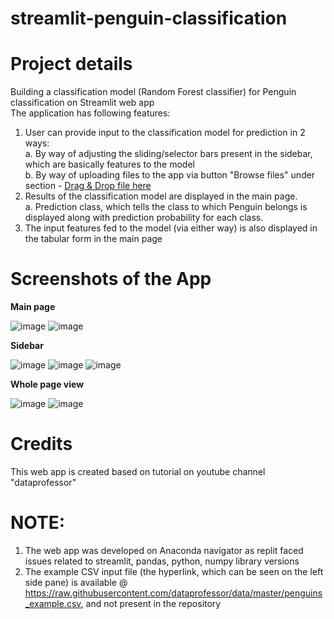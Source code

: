 # streamlit-penguin-classification
# Project details
Building a classification model (Random Forest classifier) for Penguin classification on Streamlit web app </br>
The application has following features:</br>
1. User can provide input to the classification model for prediction in 2 ways:</br>
a. By way of adjusting the sliding/selector bars present in the sidebar, which are basically features to the model</br>
b. By way of uploading files to the app via button "Browse files" under section - <ins>Drag & Drop file here</ins> </br>
2. Results of the classification model are displayed in the main page. </br>
a. Prediction class, which tells the class to which Penguin belongs is displayed along with prediction probability for each class.
3. The input features fed to the model (via either way) is also displayed in the tabular form in the main page

# Screenshots of the App
**Main page**</br>

![image](https://user-images.githubusercontent.com/56335301/190420096-e5d839b1-f773-496b-90cc-cea03c12e5b9.png)
![image](https://user-images.githubusercontent.com/56335301/190420173-45814462-7225-4542-b83e-4e118b5bfab3.png)


**Sidebar**</br>

![image](https://user-images.githubusercontent.com/56335301/190420267-27c3b371-54ba-426f-98ec-4262ac3a9e56.png)
![image](https://user-images.githubusercontent.com/56335301/190420384-f5921a4a-419b-42e3-8446-87d1713d55fc.png)
![image](https://user-images.githubusercontent.com/56335301/190420458-3933014b-611c-4510-99be-5f420bfb0d9c.png)


**Whole page view**</br>

![image](https://user-images.githubusercontent.com/56335301/190420599-9b8293f9-5590-476d-ac6c-c34ed145f0cd.png)
![image](https://user-images.githubusercontent.com/56335301/190420685-6842acec-5530-42fe-bb68-f934a292f825.png)



# Credits
This web app is created based on tutorial on youtube channel "dataprofessor"

# NOTE: 
1. The web app was developed on Anaconda navigator as replit faced issues related to streamlit, pandas, python, numpy library versions
2. The example CSV input file (the hyperlink, which can be seen on the left side pane) is available @ https://raw.githubusercontent.com/dataprofessor/data/master/penguins_example.csv, and not present in the repository

